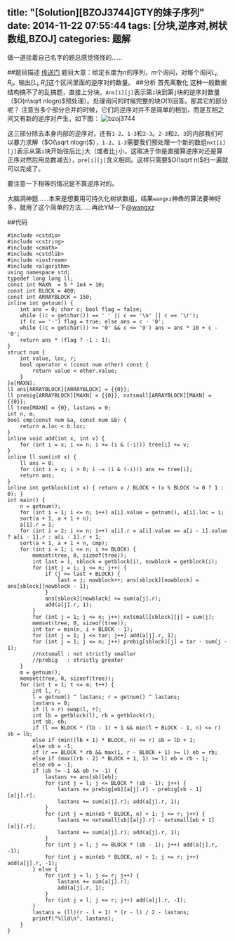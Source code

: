 title: "[Solution][BZOJ3744]GTY的妹子序列"
date: 2014-11-22 07:55:44
tags: [分块,逆序对,树状数组,BZOJ]
categories: 题解
---
做一道挂着自己名字的题总感觉怪怪的……
<!--more-->
##题目描述
[传送门](http://www.lydsy.com/JudgeOnline/problem.php?id=3744)
题目大意：给定长度为$n$的序列，$m$个询问，对每个询问$L_i,R_i$，输出$[L_i,R_i]$这个区间里面的逆序对的数量。
##分析
首先离散化
这种一般数据结构搞不了的乱搞题，直接上分块。`Ans[i][j]`表示第`i`块到第`j`块的逆序对数量（$O(n\sqrt nlogn)$预处理）。处理询问的时候完整的块$O(1)$回答。那其它的部分呢？
注意当多个部分合并的时候，它们的逆序对并不是简单的相加，而是互相之间又有新的逆序对产生，如下图：
![bzoj3744](/img/bzoj3744.png)

这三部分除去本身内部的逆序对，还有`1-2`、`1-3`和`2-3`。`2-3`和`2`、`3`的内部我们可以暴力求解（$O(\sqrt nlogn)$），`1-2`、`1-3`需要我们预处理一个新的数组`nxt[i][j]`表示从第`i`块开始往后比`j`大（或者比`j`小，这取决于你是直接算逆序对还是算正序对然后用总数减去），`pre[i][j]`含义相同。这样只需要$O(\sqrt n)$扫一遍就可以完成了。

要注意一下相等的情况是不算逆序对的。

大脑洞神题……本来是想要用可持久化树状数组，结果`wangxz`神犇的算法要神好多，就用了这个简单的方法……再此YM一下@[wangxz](http://bakser.gitcafe.com/)

##代码
```
#include <cstdio>
#include <cstring>
#include <cmath>
#include <cstdlib>
#include <iostream>
#include <algorithm>
using namespace std;
typedef long long ll;
const int MAXN  = 5 * 1e4 + 10;
const int BLOCK = 400;
const int ARRAYBLOCK = 150;
inline int getnum() {
    int ans = 0; char c; bool flag = false;
    while ((c = getchar()) == ' ' || c == '\n' || c == '\r');
    if (c == '-') flag = true; else ans = c - '0';
    while ((c = getchar()) >= '0' && c <= '9') ans = ans * 10 + c - '0';
    return ans * (flag ? -1 : 1);
}
struct num {
    int value, loc, r;
    bool operator < (const num other) const {
        return value < other.value;
    }
}a[MAXN];
ll ans[ARRAYBLOCK][ARRAYBLOCK] = {{0}};
ll prebig[ARRAYBLOCK][MAXN] = {{0}}, nxtsmall[ARRAYBLOCK][MAXN] = {{0}};
ll tree[MAXN] = {0}, lastans = 0;
int n, m;
bool cmp(const num &a, const num &b) {
    return a.loc < b.loc;
}
inline void add(int x, int v) {
    for (int i = x; i <= n; i += (i & (-i))) tree[i] += v;
}
inline ll sum(int x) {
    ll ans = 0;
    for (int i = x; i > 0; i -= (i & (-i))) ans += tree[i];
    return ans;
}
inline int getblock(int x) { return x / BLOCK + (x % BLOCK != 0 ? 1 : 0); }
int main() {
    n = getnum();
    for (int i = 1; i <= n; i++) a[i].value = getnum(), a[i].loc = i;
    sort(a + 1, a + 1 + n);
    a[1].r = 1;
    for (int i = 2; i <= n; i++) a[i].r = a[i].value == a[i - 1].value ? a[i - 1].r : a[i - 1].r + 1;
    sort(a + 1, a + 1 + n, cmp);
    for (int i = 1; i <= n; i += BLOCK) {
        memset(tree, 0, sizeof(tree));
        int last = i, sblock = getblock(i), nowblock = getblock(i);
        for (int j = i; j <= n; j++) {
            if (j >= last + BLOCK) {
                last = j; nowblock++; ans[sblock][nowblock] = ans[sblock][nowblock - 1];
            }
            ans[sblock][nowblock] += sum(a[j].r);
            add(a[j].r, 1);
        }
        for (int j = 1; j <= n; j++) nxtsmall[sblock][j] = sum(j);
        memset(tree, 0, sizeof(tree));
        int tar = min(n, i + BLOCK - 1);
        for (int j = 1; j <= tar; j++) add(a[j].r, 1);
        for (int j = 1; j <= n; j++) prebig[sblock][j] = tar - sum(j - 1);
        //nxtsmall : not strictly smaller
        //prebig   : strictly greater
    }
    m = getnum();
    memset(tree, 0, sizeof(tree));
    for (int t = 1; t <= m; t++) {
        int l, r;
        l = getnum() ^ lastans; r = getnum() ^ lastans;
        lastans = 0;
        if (l > r) swap(l, r);
        int lb = getblock(l), rb = getblock(r);
        int sb, eb;
        if (l == BLOCK * (lb - 1) + 1 && min(l + BLOCK - 1, n) <= r) sb = lb;
        else if (min((lb + 1) * BLOCK, n) <= r) sb = lb + 1;
        else sb = -1;
        if (r == BLOCK * rb && max(1, r - BLOCK + 1) >= l) eb = rb;
        else if (max((rb - 2) * BLOCK + 1, 1) >= l) eb = rb - 1;
        else eb = -1;
        if (sb != -1 && eb != -1) {
            lastans += ans[sb][eb];
            for (int j = l; j <= BLOCK * (sb - 1); j++) {
                lastans += prebig[eb][a[j].r] - prebig[sb - 1][a[j].r];
                lastans += sum(a[j].r); add(a[j].r, 1);
            }
            for (int j = min(eb * BLOCK, n) + 1; j <= r; j++) {
                lastans += nxtsmall[sb][a[j].r] - nxtsmall[eb + 1][a[j].r];
                lastans += sum(a[j].r); add(a[j].r, 1);
            }
            for (int j = l; j <= BLOCK * (sb - 1); j++) add(a[j].r, -1);
            for (int j = min(eb * BLOCK, n) + 1; j <= r; j++) add(a[j].r, -1);
        } else {
            for (int j = l; j <= r; j++) {
                lastans += sum(a[j].r);
                add(a[j].r, 1);
            }
            for (int j = l; j <= r; j++) add(a[j].r, -1);
        }
        lastans = (ll)(r - l + 1) * (r - l) / 2 - lastans;
        printf("%lld\n", lastans);
    }
}
```